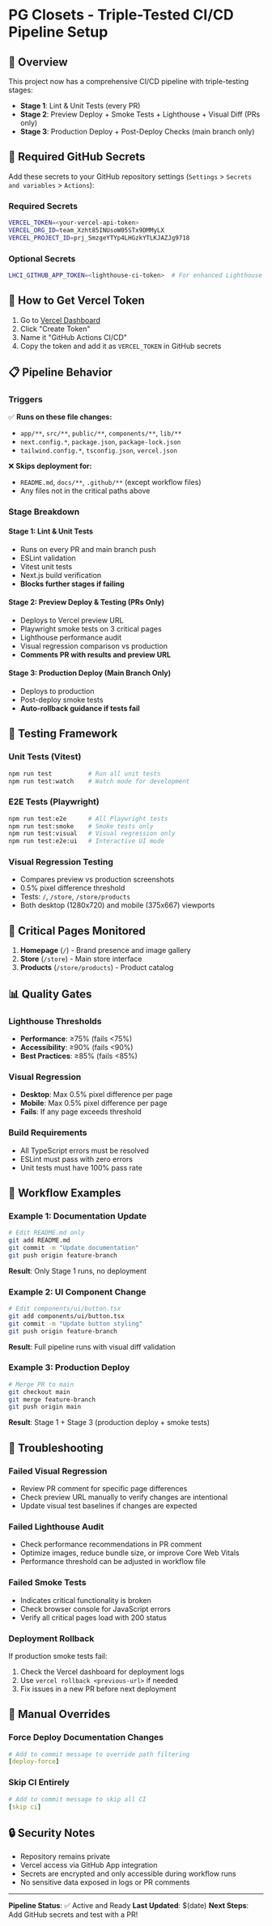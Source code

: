 # PG Closets - Triple-Tested CI/CD Pipeline Setup

## 🎯 Overview

This project now has a comprehensive CI/CD pipeline with triple-testing stages:
- **Stage 1**: Lint & Unit Tests (every PR)
- **Stage 2**: Preview Deploy + Smoke Tests + Lighthouse + Visual Diff (PRs only)
- **Stage 3**: Production Deploy + Post-Deploy Checks (main branch only)

## 🔧 Required GitHub Secrets

Add these secrets to your GitHub repository settings (`Settings` > `Secrets and variables` > `Actions`):

### Required Secrets
```bash
VERCEL_TOKEN=<your-vercel-api-token>
VERCEL_ORG_ID=team_Xzht85INUsoW05STx9DMMyLX
VERCEL_PROJECT_ID=prj_SmzgeYTYp4LHGzkYTLKJAZJg9718
```

### Optional Secrets
```bash
LHCI_GITHUB_APP_TOKEN=<lighthouse-ci-token>  # For enhanced Lighthouse reporting
```

## 🚀 How to Get Vercel Token

1. Go to [Vercel Dashboard](https://vercel.com/account/tokens)
2. Click "Create Token"
3. Name it "GitHub Actions CI/CD"
4. Copy the token and add it as `VERCEL_TOKEN` in GitHub secrets

## 📋 Pipeline Behavior

### Triggers
✅ **Runs on these file changes:**
- `app/**`, `src/**`, `public/**`, `components/**`, `lib/**`
- `next.config.*`, `package.json`, `package-lock.json`
- `tailwind.config.*`, `tsconfig.json`, `vercel.json`

❌ **Skips deployment for:**
- `README.md`, `docs/**`, `.github/**` (except workflow files)
- Any files not in the critical paths above

### Stage Breakdown

#### Stage 1: Lint & Unit Tests
- Runs on every PR and main branch push
- ESLint validation
- Vitest unit tests
- Next.js build verification
- **Blocks further stages if failing**

#### Stage 2: Preview Deploy & Testing (PRs Only)
- Deploys to Vercel preview URL
- Playwright smoke tests on 3 critical pages
- Lighthouse performance audit
- Visual regression comparison vs production
- **Comments PR with results and preview URL**

#### Stage 3: Production Deploy (Main Branch Only)
- Deploys to production
- Post-deploy smoke tests
- **Auto-rollback guidance if tests fail**

## 🧪 Testing Framework

### Unit Tests (Vitest)
```bash
npm run test          # Run all unit tests
npm run test:watch    # Watch mode for development
```

### E2E Tests (Playwright)
```bash
npm run test:e2e      # All Playwright tests
npm run test:smoke    # Smoke tests only
npm run test:visual   # Visual regression only
npm run test:e2e:ui   # Interactive UI mode
```

### Visual Regression Testing
- Compares preview vs production screenshots
- 0.5% pixel difference threshold
- Tests: `/`, `/store`, `/store/products`
- Both desktop (1280x720) and mobile (375x667) viewports

## 🎯 Critical Pages Monitored

1. **Homepage** (`/`) - Brand presence and image gallery
2. **Store** (`/store`) - Main store interface
3. **Products** (`/store/products`) - Product catalog

## 📊 Quality Gates

### Lighthouse Thresholds
- **Performance**: ≥75% (fails <75%)
- **Accessibility**: ≥90% (fails <90%)
- **Best Practices**: ≥85% (fails <85%)

### Visual Regression
- **Desktop**: Max 0.5% pixel difference per page
- **Mobile**: Max 0.5% pixel difference per page
- **Fails**: If any page exceeds threshold

### Build Requirements
- All TypeScript errors must be resolved
- ESLint must pass with zero errors
- Unit tests must have 100% pass rate

## 🔄 Workflow Examples

### Example 1: Documentation Update
```bash
# Edit README.md only
git add README.md
git commit -m "Update documentation"
git push origin feature-branch
```
**Result**: Only Stage 1 runs, no deployment

### Example 2: UI Component Change
```bash
# Edit components/ui/button.tsx
git add components/ui/button.tsx  
git commit -m "Update button styling"
git push origin feature-branch
```
**Result**: Full pipeline runs with visual diff validation

### Example 3: Production Deploy
```bash
# Merge PR to main
git checkout main
git merge feature-branch
git push origin main
```
**Result**: Stage 1 + Stage 3 (production deploy + smoke tests)

## 🚨 Troubleshooting

### Failed Visual Regression
- Review PR comment for specific page differences
- Check preview URL manually to verify changes are intentional
- Update visual test baselines if changes are expected

### Failed Lighthouse Audit
- Check performance recommendations in PR comment
- Optimize images, reduce bundle size, or improve Core Web Vitals
- Performance threshold can be adjusted in workflow file

### Failed Smoke Tests
- Indicates critical functionality is broken
- Check browser console for JavaScript errors
- Verify all critical pages load with 200 status

### Deployment Rollback
If production smoke tests fail:
1. Check the Vercel dashboard for deployment logs
2. Use `vercel rollback <previous-url>` if needed
3. Fix issues in a new PR before next deployment

## 📝 Manual Overrides

### Force Deploy Documentation Changes
```yaml
# Add to commit message to override path filtering
[deploy-force]
```

### Skip CI Entirely
```yaml  
# Add to commit message to skip all CI
[skip ci]
```

## 🔒 Security Notes

- Repository remains private
- Vercel access via GitHub App integration
- Secrets are encrypted and only accessible during workflow runs
- No sensitive data exposed in logs or PR comments

---

**Pipeline Status**: ✅ Active and Ready
**Last Updated**: $(date)
**Next Steps**: Add GitHub secrets and test with a PR!